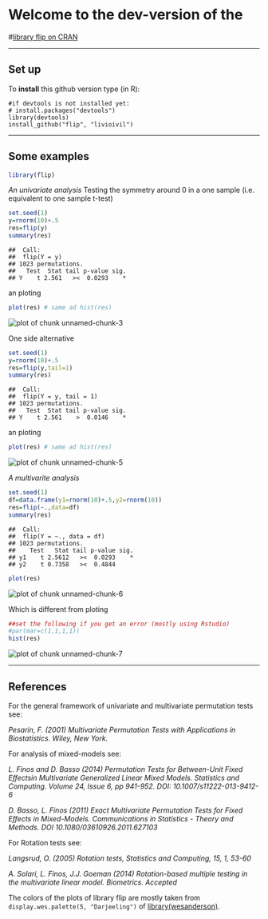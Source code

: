 
# Welcome to the dev-version of the 

#[library flip on CRAN](http://cran.r-project.org/web/packages/flip/index.html)


* * *

## Set up

To **install** this github version type (in R):

    #if devtools is not installed yet: 
    # install.packages("devtools") 
    library(devtools)
    install_github("flip", "livioivil")


* * *

## Some examples


```r
library(flip)
```

_An univariate analysis_
Testing the symmetry around 0 in a one sample (i.e. equivalent to one sample t-test) 

```r
set.seed(1)
y=rnorm(10)+.5
res=flip(y)
summary(res)
```

```
##  Call:
##  flip(Y = y) 
## 1023 permutations.
##   Test  Stat tail p-value sig.
## Y    t 2.561   ><  0.0293    *
```
an ploting

```r
plot(res) # same ad hist(res)
```

![plot of chunk unnamed-chunk-3](figure/unnamed-chunk-3.png) 

One side alternative

```r
set.seed(1)
y=rnorm(10)+.5
res=flip(y,tail=1)
summary(res)
```

```
##  Call:
##  flip(Y = y, tail = 1) 
## 1023 permutations.
##   Test  Stat tail p-value sig.
## Y    t 2.561    >  0.0146    *
```
an ploting

```r
plot(res) # same ad hist(res)
```

![plot of chunk unnamed-chunk-5](figure/unnamed-chunk-5.png) 


_A multivarite analysis_

```r
set.seed(1)
df=data.frame(y1=rnorm(10)+.5,y2=rnorm(10))
res=flip(~.,data=df)
summary(res)
```

```
##  Call:
##  flip(Y = ~., data = df) 
## 1023 permutations.
##    Test   Stat tail p-value sig.
## y1    t 2.5612   ><  0.0293    *
## y2    t 0.7358   ><  0.4844
```

```r
plot(res) 
```

![plot of chunk unnamed-chunk-6](figure/unnamed-chunk-6.png) 

Which is different from ploting


```r
##set the following if you get an error (mostly using Rstudio)
#par(mar=c(1,1,1,1))
hist(res)
```

![plot of chunk unnamed-chunk-7](figure/unnamed-chunk-7.png) 


* * *

## References

For the general framework of univariate and multivariate permutation tests see: 

*Pesarin, F. (2001) Multivariate Permutation Tests with Applications in Biostatistics. Wiley, New York.*


For analysis of mixed-models see:

*L. Finos and D. Basso (2014) Permutation Tests for Between-Unit Fixed Effectsin Multivariate Generalized Linear Mixed Models. Statistics and Computing. Volume 24, Issue 6, pp 941-952. DOI: 10.1007/s11222-013-9412-6*

*D. Basso, L. Finos (2011) Exact Multivariate Permutation Tests for Fixed Effects in Mixed-Models. Communications in Statistics - Theory and Methods. DOI 10.1080/03610926.2011.627103*


For Rotation tests see: 

*Langsrud, O. (2005) Rotation tests, Statistics and Computing, 15, 1, 53-60*

*A. Solari, L. Finos, J.J. Goeman (2014) Rotation-based multiple testing in the multivariate linear model. Biometrics. Accepted*


The colors of the plots of library flip are mostly taken from `display.wes.palette(5, "Darjeeling")` of [library(wesanderson)](https://github.com/karthik/wesanderson).

